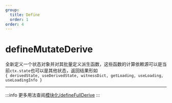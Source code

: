 ```yaml
---
group:
  title: Define
  order: 1
order: 4
---
```


# defineMutateDerive

全新定义一个状态对象并对其批量定义派生函数，这些函数的计算依赖源可以是当前`ctx.state`也可以是其他状态，返回结果形如  
 `{ derivedState, useDerivedState, witnessDict, getLoading, useLoading, useLoadingInfo }`

___
 :::info
更多用法查阅[模块化/defineFullDerive](/guide/modular#definemutatederive)
:::

